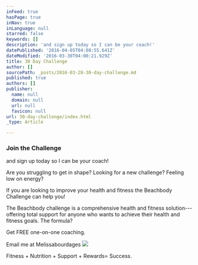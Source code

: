 ```yaml
---
inFeed: true
hasPage: true
inNav: true
inLanguage: null
starred: false
keywords: []
description: 'and sign up today so I can be your coach!'
datePublished: '2016-04-05T04:08:55.641Z'
dateModified: '2016-03-30T04:00:21.929Z'
title: 30 Day Challenge
author: []
sourcePath: _posts/2016-03-28-30-day-challenge.md
published: true
authors: []
publisher:
  name: null
  domain: null
  url: null
  favicon: null
url: 30-day-challenge/index.html
_type: Article

---
```

### Join the Challenge

and sign up today so I can be your coach!

Are you struggling to get in shape? Looking for a new challenge? Feeling low on energy?

If you are looking to improve your health and fitness the Beachbody Challenge can help you!

The Beachbody challenge is a comprehensive health and fitness solution---offering total support for anyone who wants to achieve their health and fitness goals. The formula?

Get FREE one-on-one coaching.

Email me at Melissabourdages
![](https://the-grid-user-content.s3-us-west-2.amazonaws.com/3a299d1f-131a-4e19-a094-01b26d7a166c.jpg)

Fitness + Nutrition + Support + Rewards= Success.